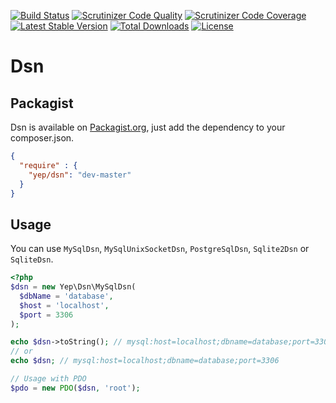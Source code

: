 [![Build Status](https://travis-ci.org/YepFoundation/dsn.svg?branch=master)](https://travis-ci.org/YepFoundation/dsn)
[![Scrutinizer Code Quality](https://scrutinizer-ci.com/g/YepFoundation/dsn/badges/quality-score.png?b=master)](https://scrutinizer-ci.com/g/YepFoundation/dsn/?branch=master)
[![Scrutinizer Code Coverage](https://scrutinizer-ci.com/g/YepFoundation/dsn/badges/coverage.png?b=master)](https://scrutinizer-ci.com/g/YepFoundation/dsn/?branch=master)
[![Latest Stable Version](https://poser.pugx.org/yep/dsn/v/stable)](https://packagist.org/packages/yep/dsn)
[![Total Downloads](https://poser.pugx.org/yep/dsn/downloads)](https://packagist.org/packages/yep/dsn)
[![License](https://poser.pugx.org/yep/dsn/license)](https://github.com/YepFoundation/dsn/blob/master/LICENSE.md)

# Dsn

## Packagist
Dsn is available on [Packagist.org](https://packagist.org/packages/yep/dsn),
just add the dependency to your composer.json.

```json
{
  "require" : {
    "yep/dsn": "dev-master"
  }
}
```

## Usage
You can use `MySqlDsn`, `MySqlUnixSocketDsn`, `PostgreSqlDsn`, `Sqlite2Dsn` or `SqliteDsn`.

```php
<?php
$dsn = new Yep\Dsn\MySqlDsn(
  $dbName = 'database',
  $host = 'localhost',
  $port = 3306
);

echo $dsn->toString(); // mysql:host=localhost;dbname=database;port=3306
// or
echo $dsn; // mysql:host=localhost;dbname=database;port=3306

// Usage with PDO
$pdo = new PDO($dsn, 'root');
```
